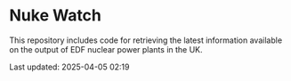 # Nuke Watch

This repository includes code for retrieving the latest information available on the output of EDF nuclear power plants in the UK.

Last updated: 2025-04-05 02:19